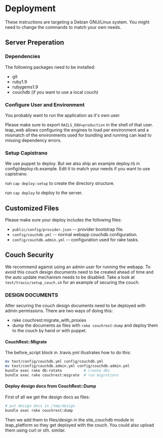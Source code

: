 # Deployment #

These instructions are targeting a Debian GNU/Linux system. You might need to
change the commands to match your own needs.

## Server Preperation ##

### Dependencies ##

The following packages need to be installed:

* git
* ruby1.9
* rubygems1.9
* couchdb (if you want to use a local couch)

### Configure User and Environment ###

You probably want to run the application as it's own user.

Please make sure to export `RAILS_ENV=production` in the shell of that user.
leap_web allows configuring the engines to load per environment and a mismatch
of the environments used for bundling and running can lead to missing dependency
errors.

### Setup Capistrano ###

We use puppet to deploy. But we also ship an example deploy.rb in
config/deploy.rb.example. Edit it to match your needs if you want to use
capistrano.

run `cap deploy:setup` to create the directory structure.

run `cap deploy` to deploy to the server.

## Customized Files ##

Please make sure your deploy includes the following files:

* `public/config/provider.json` -- provider bootstrap file.
* `config/couchdb.yml` -- normal webapp couchdb configuration.
* `config/couchdb.admin.yml` -- configuration used for rake tasks.

## Couch Security ##

We recommend against using an admin user for running the webapp. To avoid this
couch design documents need to be created ahead of time and the auto update
mechanism needs to be disabled. Take a look at `test/travis/setup_couch.sh`
for an example of securing the couch.

### DESIGN DOCUMENTS ###

After securing the couch design documents need to be deployed with admin
permissions. There are two ways of doing this:
 * rake couchrest:migrate_with_proxies
 * dump the documents as files with `rake couchrest:dump` and deploy them
   to the couch by hand or with puppet.

#### CouchRest::Migrate ####

The before_script block in .travis.yml illustrates how to do this:

```bash
mv test/config/couchdb.yml config/couchdb.yml
mv test/config/couchdb.admin.yml config/couchdb.admin.yml
bundle exec rake db:rotate          # create dbs
bundle exec rake couchrest:migrate  # run migrations
```

#### Deploy design docs from CouchRest::Dump ####

First of all we get the design docs as files:

```bash
# put design docs in /tmp/design
bundle exec rake couchrest:dump
```

Then we add them to files/design in the site_couchdb module in leap_platform
so they get deployed with the couch. You could also upload them using curl or
sth. similar.
